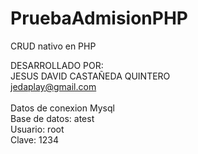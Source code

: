 # PruebaAdmisionPHP
CRUD nativo en PHP

DESARROLLADO POR: <br>
JESUS DAVID CASTAÑEDA QUINTERO<br>
jedaplay@gmail.com
<br><br>
Datos de conexion Mysql<br>
Base de datos: atest<br>
Usuario: root<br>
Clave: 1234<br>

